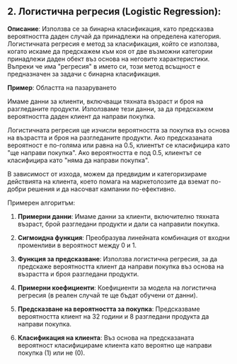 ## 2. **Логистична регресия (Logistic Regression)**:

**Описание**: Използва се за бинарна класификация, като предсказва вероятността даден случай да принадлежи на определена категория. Логистичната регресия е метод за класификация, който се използва, когато искаме да предскажем към коя от две възможни категории принадлежи даден обект въз основа на неговите характеристики. Въпреки че има "регресия" в името си, този метод всъщност е предназначен за задачи с бинарна класификация.

**Пример**: Областта на пазаруването

Имаме данни за клиенти, включващи тяхната възраст и броя на разгледаните продукти. Използваме тези данни, за да предскажем вероятността даден клиент да направи покупка. 

Логистичната регресия ще изчисли вероятността за покупка въз основа на възрастта и броя на разгледаните продукти. Ако предсказаната вероятност е по-голяма или равна на 0.5, клиентът се класифицира като "ще направи покупка". Ако вероятността е под 0.5, клиентът се класифицира като "няма да направи покупка".

В зависимост от изхода, можем да предвидим и категоризираме действията на клиента, което помага на маркетолозите да вземат по-добри решения и да насочват кампании по-ефективно.

Примерен алгоритъм:

1. **Примерни данни**: Имаме данни за клиенти, включително тяхната възраст, брой разгледани продукти и дали са направили покупка.

2. **Сигмоидна функция**: Преобразува линейната комбинация от входни променливи в вероятност между 0 и 1.

3. **Функция за предсказване**: Използва логистична регресия, за да предскаже вероятността клиент да направи покупка въз основа на възрастта и броя разгледани продукти.

4. **Примерни коефициенти**: Коефициенти за модела на логистична регресия (в реален случай те ще бъдат обучени от данни).

5. **Предсказване на вероятността за покупка**: Предсказваме вероятността клиент на 32 години и 8 разгледани продукта да направи покупка.

6. **Класификация на клиента**: Въз основа на предсказаната вероятност класифицираме клиента като вероятно ще направи покупка (1) или не (0).